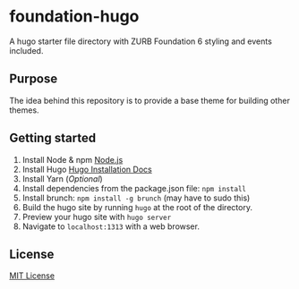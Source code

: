 # foundation-hugo
A hugo starter file directory with ZURB Foundation 6 styling and events included.

## Purpose
The idea behind this repository is to provide a base theme for building other themes.

## Getting started
1. Install Node & npm [Node.js](https://nodejs.org/en/)
2. Install Hugo [Hugo Installation Docs](https://gohugo.io/)
3. Install Yarn \(*Optional*\)
4. Install dependencies from the package.json file: `npm install`
5. Install brunch: `npm install -g brunch` (may have to sudo this)
6. Build the hugo site by running `hugo` at the root of the directory.
7. Preview your hugo site with `hugo server`
8. Navigate to `localhost:1313` with a web browser.

## License
[MIT License](http://choosealicense.com/licenses/mit/)
